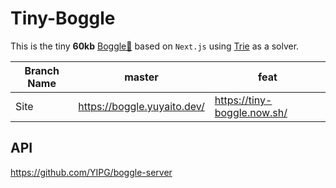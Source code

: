 # Tiny-Boggle

This is the tiny **60kb** [Boggle🎲](https://en.wikipedia.org/wiki/Boggle) based on `Next.js` using [Trie](https://en.wikipedia.org/wiki/Trie) as a solver.

|Branch Name|master|feat|
|-|-|-|
|Site|https://boggle.yuyaito.dev/|https://tiny-boggle.now.sh/ |https://tiny-boggle.now.sh/|

## API
https://github.com/YIPG/boggle-server
